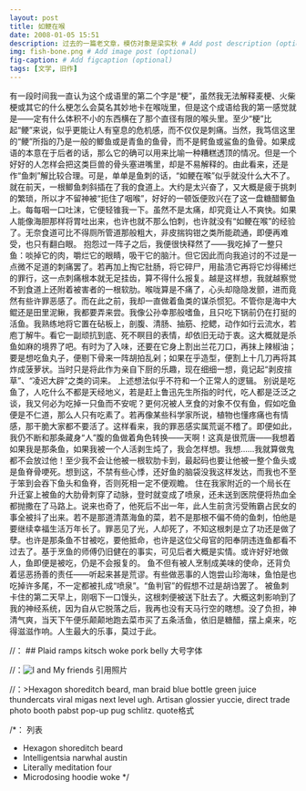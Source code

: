 ```yaml
---
layout: post
title: 如鲠在喉
date: 2008-01-05 15:51
description: 过去的一篇老文章，模仿对象是梁实秋 # Add post description (optional)
img: fish-bone.png # Add image post (optional)
fig-caption: # Add figcaption (optional)
tags: [文学, 旧作]
---
```

有一段时间我一直认为这个成语里的第二个字是“梗”，虽然我无法解释麦梗、火柴梗或其它的什么梗怎么会莫名其妙地卡在喉咙里，但是这个成语给我的第一感觉就是——定有什么体积不小的东西横在了那个直径有限的喉头里。至少“梗”比起“鲠”来说，似乎更能让人有窒息的危机感，而不仅仅是刺痛。当然，我笃信这里的“鲠”所指的乃是一般的鲫鱼或是青鱼的鱼骨，而不是鳄鱼或鲨鱼的鱼骨。如果成语的本意在于后者的话，那么它的确可以用来比喻一种糟糕透顶的情况。但是一个好好的人怎样会把这类巨兽的骨头塞进嘴里，却是不易解释的。由此看来，还是作“鱼刺”解比较合理。可是，单单是鱼刺的话，“如鲠在喉”似乎就没什么大不了。
就在前天，一根鲫鱼刺斜插在了我的食道上。大约是太兴奋了，又大概是疲于挑刺的繁琐，所以才不留神被“扼住了咽喉”，好好的一顿饭便败兴在了这一盘糖醋鲫鱼上。每每咽一口吐沫，它便轻锥我一下。虽然不是太痛，却究竟让人不爽快。如果人能像海胆那样将胃吐出来，也许也就不那么怕刺，也许就没有“如鲠在喉”的经验了。无奈食道可比不得厕所管道那般粗大，非皮揣钩钳之类所能疏通，即便再难受，也只有翻白眼。
抱怨过一阵子之后，我便很快释然了——我吃掉了一整只鱼：啖掉它的肉，嚼烂它的眼睛，吸干它的脑汁。但它因此而向我追讨的不过是一点微不足道的刺痛罢了。若再加上掏它肚肠，将它碎尸，用盐渍它再将它炒得稀烂的罪行，这一点刺痛根本就无足挂齿，算不得什么报复。越是这样想，我就越察觉不到食道上还附着被害者的一根软肋。喉咙算是不痛了，心头却隐隐发颤，进而竟然有些许罪恶感了。而在此之前，我却一直做着鱼类的谋杀惯犯。不管你是海中大鲲还是田里泥鳅，我都要弄来尝。我像公孙幸那般嗜鱼，且只吃下锅前仍在打挺的活鱼。我熟练地将它置在砧板上，剖腹、清肠、抽筋、挖鳃，动作如行云流水，若庖丁解牛。看它一副顽抗到底、死不瞑目的表情，却依旧无动于衷。这大概就是杀鱼如麻的境界了吧。有时为了入味，还要在它身上割出兰花刀口，再抹上辣椒油；要是想吃鱼丸子，便剔下骨来一阵胡拍乱剁；如果在乎造型，便割上十几刀再将其炸成菠萝状。当时只是将此作为亲自下厨的乐趣，现在细细一想，竟记起“剥皮揎草”、“凌迟大辟”之类的词来。
上述想法似乎不符和一个正常人的逻辑。 别说是吃鱼了，人吃什么不都是天经地义，若是赶上鲁迅先生所指的时代，吃人都是泛泛之谈，我又何必为吃掉一只鱼而不安呢？更何况被人烹食的对象不仅有鱼，假如吃鱼便是不仁道，那么人只有吃素了。若再像某些科学家所说，植物也懂疼痛也有情感，那干脆大家都不要活了。这样看来，我的罪恶感实属荒诞不稽了。即便如此，我仍不断和那条藏身“人”腹的鱼做着角色转换——天啊！这真是很荒唐——我想着如果我是那条鱼，如果我被一个人活剥生炖了，我会怎样想。我想……我就算做鬼都不会放过他！至少我不会让他被一根软肋卡到，最起码也要让他被一整个鱼头或是鱼脊骨哽死。想到这，不禁有些心悸，还好鱼的脑袋没我这样发达，而我也不至于笨到会吞下鱼头和鱼脊，否则死相一定不便观瞻。
住在我家附近的一个局长在升迁宴上被鱼的大肋骨刺穿了动脉，登时就变成了喷泉，还未送到医院便将热血全都抛撒在了马路上。说来也奇了，他死后不出一年，此人生前贪污受贿霸占民女的事全被抖了出来。若不是那道清蒸海鱼的菜，若不是那根不偏不倚的鱼刺，怕他是要继续幸福生活万年长了。罪恶见了光，人却死了，不知这根刺是立了功还是做了孽。也许是那条鱼不甘被吃，要他抵命，也许是这位父母官的阳奉阴违连鱼都看不过去了。基于烹鱼的师傅仍旧健在的事实，可见后者大概是实情。或许好好地做人，鱼即便是被吃，仍是不会报复的。
鱼不但有被人烹制成美味的使命，还背负着惩恶扬善的责任——听起来甚是荒谬。有些做恶事的人饱尝山珍海味，鱼怕是也吃掉许多尾，不一定都被扎成“喷泉”。“鱼判官”的假想不过是胡诌罢了。
被鱼刺卡住的第二天早上，刚咽下一口馒头，这根刺便被送下肚去了。大概这刺影响到了我的神经系统，因为自从它脱落之后，我再也没有天马行空的瞎想。没了负担，神清气爽，当天下午便乐颠颠地跑去菜市买了五条活鱼，依旧是糖醋，摆上桌来，吃得滋滋作响。人生最大的乐事，莫过于此。

//： ## Plaid ramps kitsch woke pork belly 大号字体

//：![I and My friends]({{site.baseurl}}/assets/img/we-in-rest.jpg) 引用照片


//：>Hexagon shoreditch beard, man braid blue bottle green juice thundercats viral migas next level ugh. Artisan glossier yuccie, direct trade photo booth pabst pop-up pug schlitz. quote格式

/*： 列表
* Hexagon shoreditch beard
* Intelligentsia narwhal austin
* Literally meditation four
* Microdosing hoodie woke
*/